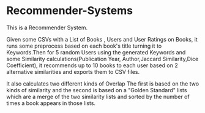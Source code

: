 # Recommender-Systems

This is a Recommender System.

Given some CSVs with a List of Books , Users and User Ratings on Books, it runs some preprocess based on each book's title 
turning it to Keywords.Then for 5 random Users using the generated Keywords and some Similarity calculations(Publication Year,
Author,Jaccard Similarity,Dice Coefficient), it recommends up to 10 books to each user based on 2 alternative similarities and 
exports them to CSV files.

It also calculates two different kinds of Overlap
The first is based on the two kinds of similarity and the second is based on a "Golden Standard" lists which are a merge of the 
two similarity lists and sorted by the number of times a book appears in those lists.
